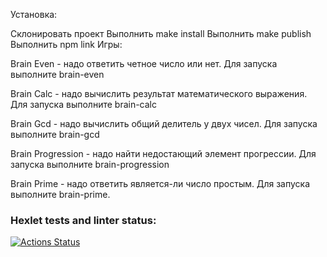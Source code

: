 Установка:

Склонировать проект
Выполнить make install
Выполнить make publish
Выполнить npm link
Игры:

Brain Even - надо ответить четное число или нет. Для запуска выполните brain-even

Brain Calc - надо вычислить результат математического выражения. Для запуска выполните brain-calc

Brain Gcd - надо вычислить общий делитель у двух чисел. Для запуска выполните brain-gcd

Brain Progression - надо найти недостающий элемент прогрессии. Для запуска выполните brain-progression

Brain Prime - надо ответить является-ли число простым. Для запуска выполните brain-prime.
### Hexlet tests and linter status:
[![Actions Status](https://github.com/ruslanchampion/frontend-project-lvl1/workflows/hexlet-check/badge.svg)](https://github.com/ruslanchampion/frontend-project-lvl1/actions)
